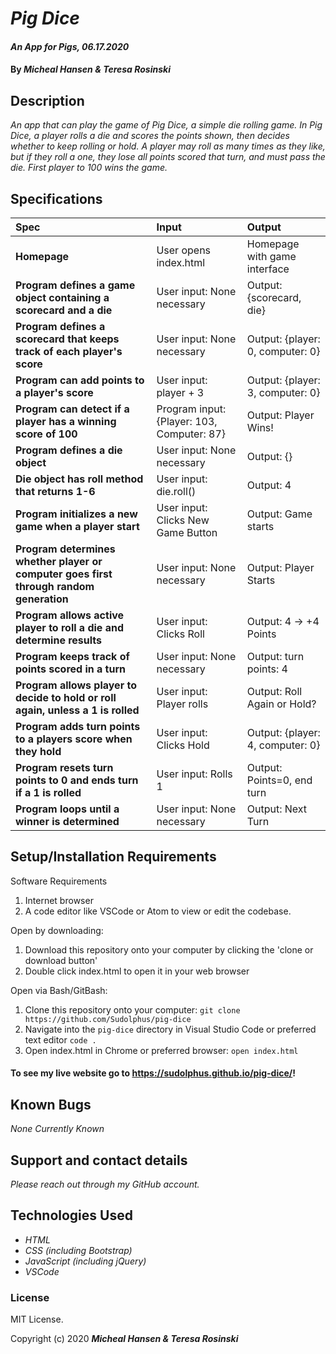 # _Pig Dice_

#### _An App for Pigs, 06.17.2020_

#### By _**Micheal Hansen & Teresa Rosinski**_

## Description

_An app that can play the game of Pig Dice, a simple die rolling game. In Pig Dice, a player rolls a die and scores the points shown, then decides whether to keep rolling or hold. A player may roll as many times as they like, but if they roll a one, they lose all points scored that turn, and must pass the die. First player to 100 wins the game._

## Specifications

| Spec | Input | Output |
| :-------------     | :------------- | :------------- |
| **Homepage** | User opens index.html | Homepage with game interface |
| **Program defines a game object containing a scorecard and a die** | User input: None necessary | Output: {scorecard, die} |
| **Program defines a scorecard that keeps track of each player's score** | User input: None necessary | Output: {player: 0, computer: 0} |
| **Program can add points to a player's score** | User input: player + 3 | Output: {player: 3, computer: 0} |
| **Program can detect if a player has a winning score of 100** | Program input: {Player: 103, Computer: 87} | Output: Player Wins! |
| **Program defines a die object** | User input: None necessary | Output: {} |
| **Die object has roll method that returns 1-6** | User input: die.roll() | Output: 4 |
| **Program initializes a new game when a player start** | User input: Clicks New Game Button | Output: Game starts |
| **Program determines whether player or computer goes first through random generation** | User input: None necessary | Output: Player Starts |
| **Program allows active player to roll a die and determine results** | User input: Clicks Roll | Output: 4 -> +4 Points |
| **Program keeps track of points scored in a turn** | User input: None necessary | Output: turn points: 4 |
| **Program allows player to decide to hold or roll again, unless a 1 is rolled** | User input: Player rolls | Output: Roll Again or Hold? |
| **Program adds turn points to a players score when they hold** | User input: Clicks Hold | Output: {player: 4, computer: 0} |
| **Program resets turn points to 0 and ends turn if a 1 is rolled** | User input: Rolls 1 | Output: Points=0, end turn |
| **Program loops until a winner is determined** | User input: None necessary | Output: Next Turn |

## Setup/Installation Requirements

Software Requirements
1. Internet browser
2. A code editor like VSCode or Atom to view or edit the codebase.

Open by downloading:
1. Download this repository onto your computer by clicking the 'clone or download button'
2. Double click index.html to open it in your web browser

Open via Bash/GitBash:
1. Clone this repository onto your computer:
`git clone https://github.com/Sudolphus/pig-dice`
2. Navigate into the `pig-dice` directory in Visual Studio Code or preferred text editor
`code .`
3. Open index.html in Chrome or preferred browser:
`open index.html`

#### To see my live website go to https://sudolphus.github.io/pig-dice/!


## Known Bugs

_None Currently Known_

## Support and contact details

_Please reach out through my GitHub account._

## Technologies Used

* _HTML_
* _CSS (including Bootstrap)_
* _JavaScript (including jQuery)_
* _VSCode_

### License

MIT License.

Copyright (c) 2020 **_Micheal Hansen & Teresa Rosinski_**

